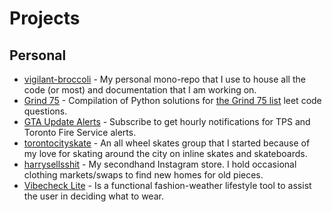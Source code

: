 # Projects

## Personal

- [vigilant-broccoli](https://github.com/iamharryliu/vigilant-broccoli) - My personal mono-repo that I use to house all the code (or most) and documentation that I am working on.
- [Grind 75](https://harryliu.design/grind-75) - Compilation of Python solutions for [the Grind 75 list](https://www.techinterviewhandbook.org/grind75) leet code questions.
- [GTA Update Alerts](https://gta-update-alerts-flask.fly.dev/) - Subscribe to get hourly notifications for TPS and Toronto Fire Service alerts.
- [torontocityskate](https://www.instagram.com/torontocityskate/) - An all wheel skates group that I started because of my love for skating around the city on inline skates and skateboards.
- [harrysellsshit](https://www.instagram.com/harrysellsshit/) - My secondhand Instagram store. I hold occasional clothing markets/swaps to find new homes for old pieces.
- [Vibecheck Lite](https://harryliu.design/projects/vibecheck-lite/app) - Is a functional fashion-weather lifestyle tool to assist the user in deciding what to wear.
